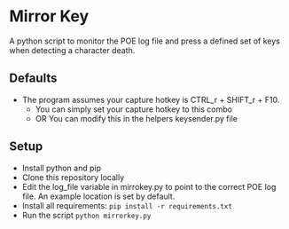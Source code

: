 # Mirror Key
A python script to monitor the POE log file and press a defined set of keys when detecting a character death.

## Defaults
* The program assumes your capture hotkey is CTRL_r + SHIFT_r + F10.
  * You can simply set your capture hotkey to this combo
  * OR You can modify this in the helpers keysender.py file

## Setup
* Install python and pip
* Clone this repository locally
* Edit the log_file variable in mirrokey.py to point to the correct POE log file. An example location is set by default.
* Install all requirements:
```pip install -r requirements.txt```
* Run the script ```python mirrorkey.py```